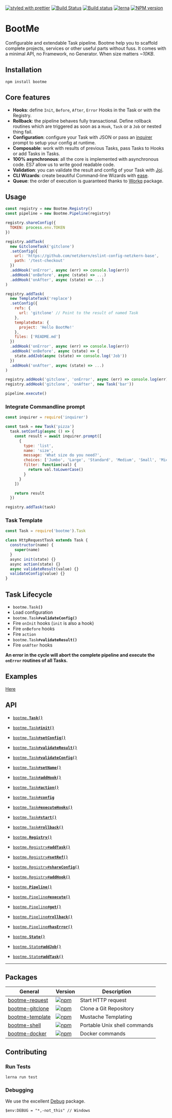 [![styled with prettier](https://img.shields.io/badge/styled_with-prettier-ff69b4.svg)](#badge)
[![Build Status](https://travis-ci.org/StarpTech/bootme.svg?branch=master)](https://travis-ci.org/StarpTech/bootme)
[![Build status](https://ci.appveyor.com/api/projects/status/58ldk1x962nviv03?svg=true)](https://ci.appveyor.com/project/StarpTech/bootme)
[![lerna](https://img.shields.io/badge/maintained%20with-lerna-cc00ff.svg)](https://lernajs.io/)
[![NPM version](https://img.shields.io/npm/v/bootme.svg?style=flat)](https://www.npmjs.com/package/bootme)

# BootMe

Configurable and extendable Task pipeline. Bootme help you to scaffold complete projects, services or other useful parts without fuss. It comes with a minimal API, no Framework, no Generator. When size matters _~10KB_.

## Installation

```
npm install bootme
```

## Core features

- **Hooks**: define `Init`, `Before`, `After`, `Error` Hooks in the Task or with the Registry.
- **Rollback**: the pipeline behaves fully transactional. Define rollback routines which are triggered as soon as a `Hook`, `Task` or a `Job` or nested thing fail.
- **Configuration**: configure your Task with JSON or pass an [inquirer](https://github.com/SBoudrias/Inquirer.js) prompt to setup your config at runtime.
- **Composable**: work with results of previous Tasks, pass Tasks to Hooks or add Tasks in Tasks.
- **100% asynchronous**: all the core is implemented with asynchronous code. ES7 allow us to write good readable code.
- **Validation**: you can validate the result and config of your Task with [Joi](https://github.com/hapijs/joi).
- **CLI Wizards**: create beautiful Command-line Wizards with [ease](examples/basic-wizard.js).
- **Queue**: the order of execution is guaranteed thanks to [Workq](https://github.com/delvedor/workq) package.

## Usage

```js
const registry = new Bootme.Registry()
const pipeline = new Bootme.Pipeline(registry)

registry.shareConfig({
  TOKEN: process.env.TOKEN
})

registry.addTask(
  new GitcloneTask('gitclone')
  .setConfig({
    url: 'https://github.com/netzkern/eslint-config-netzkern-base',
    path: '/test-checkout'
  })
  .addHook('onError', async (err) => console.log(err))
  .addHook('onBefore', async (state) => ...)
  .addHook('onAfter', async (state) => ...)
)

registry.addTask(
  new TemplateTask('replace')
  .setConfig({
    refs: {
      url: 'gitclone' // Point to the result of named Task
    },
    templateData: {
      project: 'Hello BootMe!'
    },
    files: ['README.md']
  })
  .addHook('onError', async (err) => console.log(err))
  .addHook('onBefore', async (state) => {
    state.addJob(async (state) => console.log('Job'))
  })
  .addHook('onAfter', async (state) => ...)
)

registry.addHook('gitclone', 'onError', async (err) => console.log(err))
registry.addHook('gitclone', 'onAfter', new Task('bar'))

pipeline.execute()
```

### Integrate Commandline prompt

```js
const inquirer = require('inquirer')

const task = new Task('pizza')
  task.setConfig(async () => {
    const result = await inquirer.prompt([
      {
        type: 'list',
        name: 'size',
        message: 'What size do you need?',
        choices: ['Jumbo', 'Large', 'Standard', 'Medium', 'Small', 'Micro'],
        filter: function(val) {
          return val.toLowerCase()
        }
      }
    ])

    return result
  })

registry.addTask(task)
```


### Task Template

```js
const Task = require('bootme').Task

class HttpRequestTask extends Task {
  constructor(name) {
    super(name)
  }
  async init(state) {}
  async action(state) {}
  async validateResult(value) {}
  validateConfig(value) {}
}
```

## Task Lifecycle

- <code>bootme.Task<b>()</b></code>
- Load configuration
- <code>bootme.Task#<b>validateConfig()</b></code>
- Fire `onInit` hooks (`init` is also a hook)
- Fire `onBefore` hooks
- Fire `action`
- <code>bootme.Task#<b>validateResult()</b></code>
- Fire `onAfter` hooks

**An error in the cycle will abort the complete pipeline and execute the `onError` routines of all Tasks.**

## Examples

[Here](examples)

## API

  * <a href="#task"><code>bootme.<b>Task()</b></code></a>
  * <a href="#init"><code>bootme.Task#<b>init()</b></code></a>
  * <a href="#setConfig"><code>bootme.Task#<b>setConfig()</b></code></a>
  * <a href="#validateResult"><code>bootme.Task#<b>validateResult()</b></code></a>
  * <a href="#validateConfig"><code>bootme.Task#<b>validateConfig()</b></code></a>
  * <a href="#setName"><code>bootme.Task#<b>setName()</b></code></a>
  * <a href="#addHook"><code>bootme.Task#<b>addHook()</b></code></a>
  * <a href="#action"><code>bootme.Task#<b>action()</b></code></a>
  * <a href="#config"><code>bootme.Task#<b>config</b></code></a>
  * <a href="#executeHooks"><code>bootme.Task#<b>executeHooks()</b></code></a>
  * <a href="#start"><code>bootme.Task#<b>start()</b></code></a>
  * <a href="#rollback"><code>bootme.Task#<b>rollback()</b></code></a>

  * <a href="#registry"><code>bootme.<b>Registry()</b></code></a>
  * <a href="#addTask"><code>bootme.Registry#<b>addTask()</b></code></a>
  * <a href="#setRef"><code>bootme.Registry#<b>setRef()</b></code></a>
  * <a href="#shareConfig"><code>bootme.Registry#<b>shareConfig()</b></code></a>
  * <a href="#addHookRegistry"><code>bootme.Registry#<b>addHook()</b></code></a>

  * <a href="#Pipeline"><code>bootme.<b>Pipeline()</b></code></a>
  * <a href="#execute"><code>bootme.Pipeline#<b>execute()</b></code></a>
  * <a href="#get"><code>bootme.Pipeline#<b>get()</b></code></a>
  * <a href="#rollback"><code>bootme.Pipeline#<b>rollback()</b></code></a>
  * <a href="#hasError"><code>bootme.Pipeline#<b>hasError()</b></code></a>

  * <a href="#Pipeline"><code>bootme.<b>State()</b></code></a>
  * <a href="#execute"><code>bootme.State#<b>addJob()</b></code></a>
  * <a href="#get"><code>bootme.State#<b>addTask()</b></code></a>

-------------------------------------------------------

## Packages

| General | Version | Description |
|--------|-------|-------|
| [bootme-request](https://github.com/starptech/bootme/tree/master/packages/bootme-request) | [![npm](https://img.shields.io/npm/v/bootme-request.svg?maxAge=3600)](https://www.npmjs.com/package/bootme-request) | Start HTTP request |
| [bootme-gitclone](https://github.com/starptech/bootme/tree/master/packages/bootme-gitclone) | [![npm](https://img.shields.io/npm/v/bootme-gitclone.svg?maxAge=3600)](https://www.npmjs.com/package/bootme-gitclone) | Clone a Git Repository |
| [bootme-template](https://github.com/starptech/bootme/tree/master/packages/bootme-template) | [![npm](https://img.shields.io/npm/v/bootme-template.svg?maxAge=3600)](https://www.npmjs.com/package/bootme-template) | Mustache Templating |
| [bootme-shell](https://github.com/starptech/bootme/tree/master/packages/bootme-shell) | [![npm](https://img.shields.io/npm/v/bootme-shell.svg?maxAge=3600)](https://www.npmjs.com/package/bootme-shell) | Portable Unix shell commands |
| [bootme-docker](https://github.com/starptech/bootme/tree/master/packages/bootme-docker) | [![npm](https://img.shields.io/npm/v/bootme-docker.svg?maxAge=3600)](https://www.npmjs.com/package/bootme-docker) | Docker commands |

## Contributing

### Run Tests

```
lerna run test
```

### Debugging
We use the excellent [Debug](https://github.com/visionmedia/debug) package.
```
$env:DEBUG = "*,-not_this" // Windows
```
